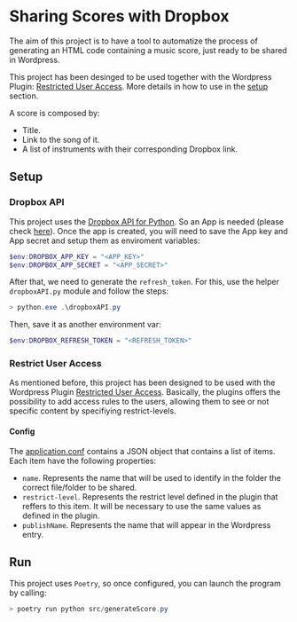 # Sharing Scores with Dropbox

The aim of this project is to have a tool to automatize the process of generating an HTML code containing a music score, just ready to be shared in Wordpress.

This project has been desinged to be used together with the Wordpress Plugin: [Restricted User Access](https://es.wordpress.org/plugins/restrict-user-access/). 
More details in how to use in the [setup](#setup) section.

A score is composed by:
  - Title.
  - Link to the song of it.
  - A list of instruments with their corresponding Dropbox link.
  
## Setup

### Dropbox API

This project uses the [Dropbox API for Python](https://www.dropbox.com/developers/documentation/python). 
So an App is needed (please check [here](https://www.dropbox.com/developers/apps/create)). Once the app is created, you will need to save the App key and App secret and setup them as enviroment variables:

```powershell
$env:DROPBOX_APP_KEY = "<APP_KEY>"
$env:DROPBOX_APP_SECRET = "<APP_SECRET>"
```

After that, we need to generate the `refresh_token`. For this, use the helper `dropboxAPI.py` module and follow the steps:

```powershell
> python.exe .\dropboxAPI.py
```

Then, save it as another environment var:
```powershell
$env:DROPBOX_REFRESH_TOKEN = "<REFRESH_TOKEN>"
```

### Restrict User Access

As mentioned before, this project has been designed to be used with the Wordpress Plugin [Restricted User Access](https://es.wordpress.org/plugins/restrict-user-access/).
Basically, the plugins offers the possibility to add access rules to the users, allowing them to see or not specific content by specifiying restrict-levels.

#### Config

The [application.conf](src/application.conf) contains a JSON object that contains a list of items. Each item have the following properties:
- `name`. Represents the name that will be used to identify in the folder the correct file/folder to be shared.
- `restrict-level`. Represents the restrict level defined in the plugin that reffers to this item. It will be necessary to use the same values as defined in the plugin.
- `publishName`. Represents the name that will appear in the Wordpress entry.

## Run

This project uses `Poetry`, so once configured, you can launch the program by calling:

```powershell
> poetry run python src/generateScore.py
```
